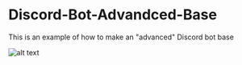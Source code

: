 # Discord-Bot-Advandced-Base
This is an example of how to make an "advanced" Discord bot base

![alt text](https://i.imgur.com/m9Pe1Ux.gif)
